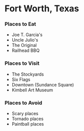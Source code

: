 # Fort Worth, Texas

### Places to Eat
- Joe T. Garcia's
- Uncle Julio's
- The Original
- Railhead BBQ

### Places to Visit
- The Stockyards
- Six Flags
- Downtown (Sundance Square)
- Kimbell Art Museum

### Places to Avoid
- Scary places
- Tornado places
- Paintball places
